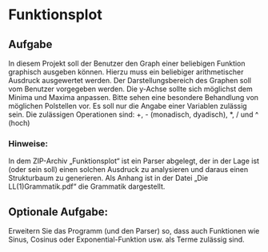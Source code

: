 # Funktionsplot
## Aufgabe
In diesem Projekt soll der Benutzer den Graph einer beliebigen Funktion graphisch ausgeben
können. Hierzu muss ein beliebiger arithmetischer Ausdruck ausgewertet werden. Der
Darstellungsbereich des Graphen soll vom Benutzer vorgegeben werden. Die y-Achse sollte
sich möglichst dem Minima und Maxima anpassen. Bitte sehen eine besondere Behandlung
von möglichen Polstellen vor.
Es soll nur die Angabe einer Variablen zulässig sein.
Die zulässigen Operationen sind: +, - (monadisch, dyadisch), \*, / und ^ (hoch)

### Hinweise:
In dem ZIP-Archiv „Funktionsplot“ ist ein Parser abgelegt, der in der Lage ist (oder sein soll)
einen solchen Ausdruck zu analysieren und daraus einen Strukturbaum zu generieren.
Als Anhang ist in der Datei „Die LL(1)Grammatik.pdf“ die Grammatik dargestellt.

## Optionale Aufgabe:
Erweitern Sie das Programm (und den Parser) so, dass auch Funktionen wie Sinus, Cosinus
oder Exponential-Funktion usw. als Terme zulässig sind.
